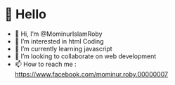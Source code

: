 # 👋 Hello
- 👋 Hi, I’m @MominurIslamRoby
- 👀 I’m interested in html Coding
- 🌱 I’m currently learning javascript
- 💞️ I’m looking to collaborate on web development
- 📫 How to reach me : https://www.facebook.com/mominur.roby.00000007

<!---
MominurIslamRoby/MominurIslamRoby is a ✨ special ✨ repository because its `README.md` (this file) appears on your GitHub profile.
You can click the Preview link to take a look at your changes.
--->

